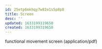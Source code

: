 ```yaml
---
id: 25etp6mkhqy7w82o1s5p8p8
title: Screen
desc: ''
updated: 1633199319650
created: 1633199319650
---
```


functional movement screen
(application/pdf)

